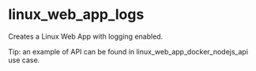 # linux_web_app_logs

Creates a Linux Web App with logging enabled.

Tip: an example of API can be found in linux_web_app_docker_nodejs_api use case.